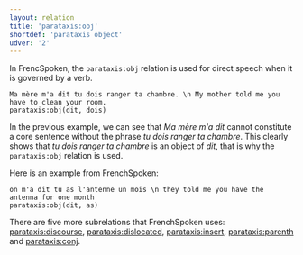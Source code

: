 ```yaml
---
layout: relation
title: 'parataxis:obj'
shortdef: 'parataxis object'
udver: '2'
---
```


In FrencSpoken, the `parataxis:obj` relation is used for direct speech when it is governed by a verb. 

~~~ sdparse
Ma mère m'a dit tu dois ranger ta chambre. \n My mother told me you have to clean your room.
parataxis:obj(dit, dois)
~~~

In the previous example, we can see that _Ma mère m'a dit_ cannot constitute a core sentence without the phrase _tu dois ranger ta chambre_. 
This clearly shows that _tu dois ranger ta chambre_ is an object of _dit_, that is why the `parataxis:obj` relation is used.

Here is an example from FrenchSpoken:

~~~ sdparse
on m'a dit tu as l'antenne un mois \n they told me you have the antenna for one month
parataxis:obj(dit, as)
~~~

There are five more subrelations that FrenchSpoken uses: [parataxis:discourse](), [parataxis:dislocated](), [parataxis:insert](), [parataxis:parenth]() and [parataxis:conj]().
